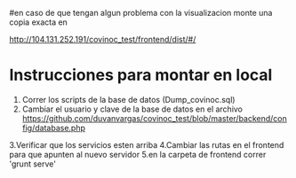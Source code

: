 #en caso de que tengan algun problema con la visualizacion monte una copia exacta en 
  
  http://104.131.252.191/covinoc_test/frontend/dist/#/

# Instrucciones para montar en local

1. Correr los scripts de la base de datos  (Dump_covinoc.sql)
2. Cambiar el usuario y clave de la base de datos en el archivo 
https://github.com/duvanvargas/covinoc_test/blob/master/backend/config/database.php

3.Verificar que los servicios esten arriba
4.Cambiar las rutas en el frontend para que apunten al nuevo servidor
5.en la carpeta de frontend correr 'grunt serve'



